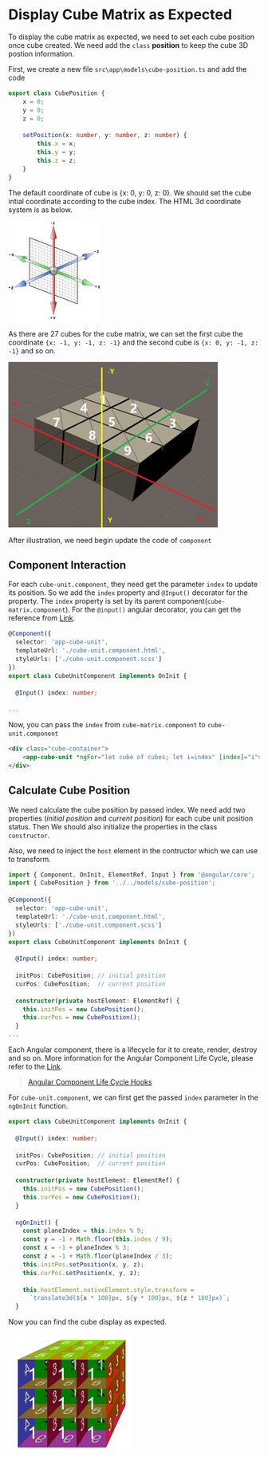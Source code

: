 # Display Cube Matrix as Expected

To display the cube matrix as expected, we need to set each cube position once cube created. We need add the `class` __position__ to keep the cube 3D postion information.

First, we create a new file `src\app\models\cube-position.ts` and add the code  

``` ts
export class CubePosition {
    x = 0;
    y = 0;
    z = 0;

    setPosition(x: number, y: number, z: number) {
        this.x = x;
        this.y = y;
        this.z = z;
    }
}
```

The default coordinate of cube is {x: 0, y: 0, z: 0}. We should set the cube intial coordinate according to the cube index. The HTML 3d coordinate system is as below.

![HTML 3D Coordinate](./images/html_coordinate_system.jpg)

As there are 27 cubes for the cube matrix, we can set the first cube the coordinate `{x: -1, y: -1, z: -1}` and the second cube is `{x: 0, y: -1, z: -1}` and so on.  

![Cube Coordiate](./images/cube_coordinate.png)

After illustration, we need begin update the code of `component`

## Component Interaction

For each `cube-unit.component`, they need get the parameter `index` to update its position. So we add the `index` property and `@Input()` decorator for the property. The `index` property is set by its parent component(`cube-matrix.component`). For the `@input()` angular decorator, you can get the reference from [Link](https://angular.io/api/core/Input).

``` ts
@Component({
  selector: 'app-cube-unit',
  templateUrl: './cube-unit.component.html',
  styleUrls: ['./cube-unit.component.scss']
})
export class CubeUnitComponent implements OnInit {

  @Input() index: number;

...
```

Now, you can pass the `index` from `cube-matrix.component` to `cube-unit.component`

``` html
<div class="cube-container">
    <app-cube-unit *ngFor="let cube of cubes; let i=index" [index]="i"></app-cube-unit>
</div>

```

## Calculate Cube Position

We need calculate the cube position by passed index. We need add two properties (_initial position_ and _current position_) for each cube unit position status. Then We should also initialize the properties in the class `constructor`.

Also, we need to inject the `host` element in the contructor which we can use to transform.

``` ts
import { Component, OnInit, ElementRef, Input } from '@angular/core';
import { CubePosition } from '../../models/cube-position';

@Component({
  selector: 'app-cube-unit',
  templateUrl: './cube-unit.component.html',
  styleUrls: ['./cube-unit.component.scss']
})
export class CubeUnitComponent implements OnInit {

  @Input() index: number;

  initPos: CubePosition; // initial position
  curPos: CubePosition;  // current position

  constructor(private hostElement: ElementRef) {
    this.initPos = new CubePosition();
    this.curPos = new CubePosition();
  }
...
```

Each Angular component, there is a lifecycle for it to create, render, destroy and so on. More information for the Angular Component Life Cycle, please refer to the [Link](https://angular.io/guide/lifecycle-hooks).

> [Angular Component Life Cycle Hooks](https://angular.io/guide/lifecycle-hooks)

For `cube-unit.component`, we can first get the passed `index` parameter in the `ngOnInit` function.

``` ts
export class CubeUnitComponent implements OnInit {

  @Input() index: number;

  initPos: CubePosition; // initial position
  curPos: CubePosition;  // current position

  constructor(private hostElement: ElementRef) {
    this.initPos = new CubePosition();
    this.curPos = new CubePosition();
  }

  ngOnInit() {
    const planeIndex = this.index % 9;
    const y = -1 + Math.floor(this.index / 9);
    const x = -1 + planeIndex % 3;
    const z = -1 + Math.floor(planeIndex / 3);
    this.initPos.setPosition(x, y, z);
    this.curPos.setPosition(x, y, z);

    this.hostElement.nativeElement.style.transform =
      `translate3d(${x * 100}px, ${y * 100}px, ${z * 100}px)`;
  }
```

Now you can find the cube display as expected.

![Cube Expected](./images/cube_expected.png)
